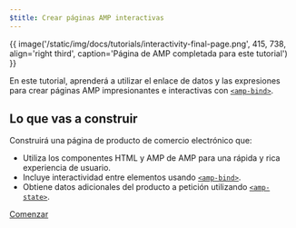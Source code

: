 ```yaml
---
$title: Crear páginas AMP interactivas
---
```


{{ image('/static/img/docs/tutorials/interactivity-final-page.png', 415, 738, align='right third', caption='Página de AMP completada para este tutorial') }}

En este tutorial, aprenderá a utilizar el enlace de datos y las expresiones para crear páginas AMP impresionantes e interactivas con  [`<amp-bind>`](/es/docs/reference/components/amp-bind.html).

## Lo que vas a construir

Construirá una página de producto de comercio electrónico que:

- Utiliza los componentes HTML y AMP de AMP para una rápida y rica experiencia de usuario.
- Incluye interactividad entre elementos usando [`<amp-bind>`](/es/docs/reference/components/amp-bind.html).
- Obtiene datos adicionales del producto a petición utilizando [`<amp-state>`](/es/docs/reference/components/amp-bind.html#state).


<div class="prev-next-buttons">
<a class="button" href="{{g.doc('/content/docs/interaction_dynamic/interactivity/prereqs-setup.md', locale=doc.locale).url.path}}"><span class="arrow-next">Comenzar</span></a>
</div>
